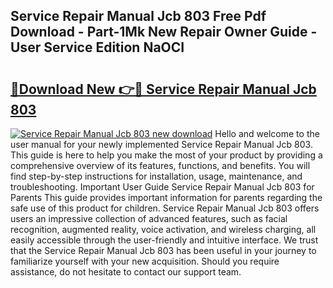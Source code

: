 ## Service Repair Manual Jcb 803 Free Pdf Download - Part-1Mk New Repair Owner Guide - User Service Edition NaOCI

# <h2><a href="http://bc80038.oget.top/?id=Service+Repair+Manual+Jcb+803">🔗Download New 👉🔴 Service Repair Manual Jcb 803</a></h2>

[![Service Repair Manual Jcb 803 new download](https://i.imgur.com/5g1atiW.png)](http://bc80038.oget.top/?id=Service+Repair+Manual+Jcb+803)
Hello and welcome to the user manual for your newly implemented Service Repair Manual Jcb 803. This guide is here to help you make the most of your product by providing a comprehensive overview of its features, functions, and benefits. You will find step-by-step instructions for installation, usage, maintenance, and troubleshooting. Important User Guide Service Repair Manual Jcb 803 for Parents This guide provides important information for parents regarding the safe use of this product for children. Service Repair Manual Jcb 803 offers users an impressive collection of advanced features, such as facial recognition, augmented reality, voice activation, and wireless charging, all easily accessible through the user-friendly and intuitive interface. We trust that the Service Repair Manual Jcb 803 has been useful in your journey to familiarize yourself with your new acquisition. Should you require assistance, do not hesitate to contact our support team.
